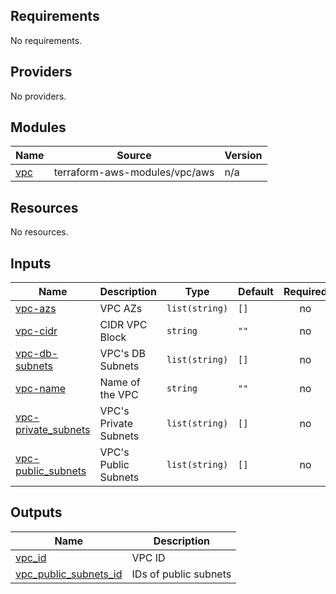 ## Requirements

No requirements.

## Providers

No providers.

## Modules

| Name | Source | Version |
|------|--------|---------|
| <a name="module_vpc"></a> [vpc](#module\_vpc) | terraform-aws-modules/vpc/aws | n/a |

## Resources

No resources.

## Inputs

| Name | Description | Type | Default | Required |
|------|-------------|------|---------|:--------:|
| <a name="input_vpc-azs"></a> [vpc-azs](#input\_vpc-azs) | VPC AZs | `list(string)` | `[]` | no |
| <a name="input_vpc-cidr"></a> [vpc-cidr](#input\_vpc-cidr) | CIDR VPC Block | `string` | `""` | no |
| <a name="input_vpc-db-subnets"></a> [vpc-db-subnets](#input\_vpc-db-subnets) | VPC's DB Subnets | `list(string)` | `[]` | no |
| <a name="input_vpc-name"></a> [vpc-name](#input\_vpc-name) | Name of the VPC | `string` | `""` | no |
| <a name="input_vpc-private_subnets"></a> [vpc-private\_subnets](#input\_vpc-private\_subnets) | VPC's Private Subnets | `list(string)` | `[]` | no |
| <a name="input_vpc-public_subnets"></a> [vpc-public\_subnets](#input\_vpc-public\_subnets) | VPC's Public Subnets | `list(string)` | `[]` | no |

## Outputs

| Name | Description |
|------|-------------|
| <a name="output_vpc_id"></a> [vpc\_id](#output\_vpc\_id) | VPC ID |
| <a name="output_vpc_public_subnets_id"></a> [vpc\_public\_subnets\_id](#output\_vpc\_public\_subnets\_id) | IDs of public subnets |
